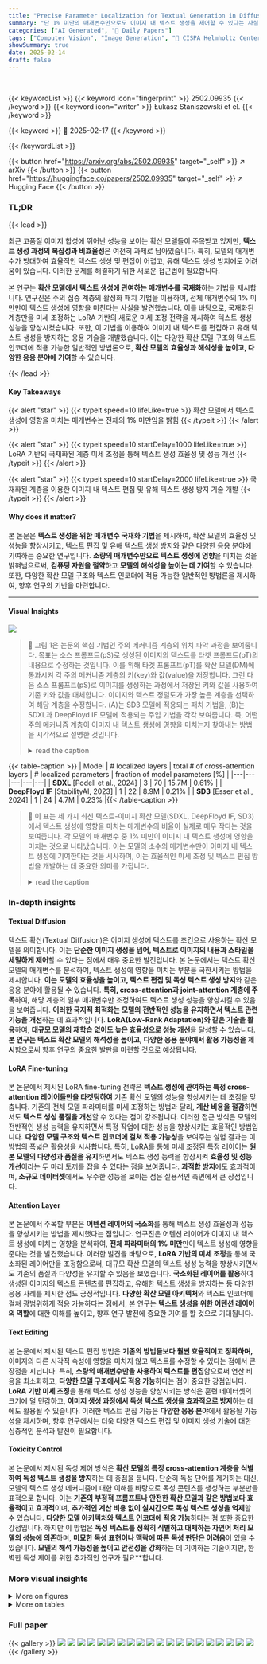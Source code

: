 ```yaml
---
title: "Precise Parameter Localization for Textual Generation in Diffusion Models"
summary: "단 1% 미만의 매개변수만으로도 이미지 내 텍스트 생성을 제어할 수 있다는 사실을 밝혀낸 연구!"
categories: ["AI Generated", "🤗 Daily Papers"]
tags: ["Computer Vision", "Image Generation", "🏢 CISPA Helmholtz Center for Information Security",]
showSummary: true
date: 2025-02-14
draft: false
---
```


<br>

{{< keywordList >}}
{{< keyword icon="fingerprint" >}} 2502.09935 {{< /keyword >}}
{{< keyword icon="writer" >}} Łukasz Staniszewski et el. {{< /keyword >}}
 
{{< keyword >}} 🤗 2025-02-17 {{< /keyword >}}
 
{{< /keywordList >}}

{{< button href="https://arxiv.org/abs/2502.09935" target="_self" >}}
↗ arXiv
{{< /button >}}
{{< button href="https://huggingface.co/papers/2502.09935" target="_self" >}}
↗ Hugging Face
{{< /button >}}




### TL;DR


{{< lead >}}

최근 고품질 이미지 합성에 뛰어난 성능을 보이는 확산 모델들이 주목받고 있지만, **텍스트 생성 과정의 복잡성과 비효율성**은 여전히 과제로 남아있습니다. 특히, 모델의 매개변수가 방대하여 효율적인 텍스트 생성 및 편집이 어렵고, 유해 텍스트 생성 방지에도 어려움이 있습니다. 이러한 문제를 해결하기 위한 새로운 접근법이 필요합니다. 

본 연구는 **확산 모델에서 텍스트 생성에 관여하는 매개변수를 국재화**하는 기법을 제시합니다. 연구진은 주의 집중 계층의 활성화 패치 기법을 이용하여, 전체 매개변수의 1% 미만만이 텍스트 생성에 영향을 미친다는 사실을 발견했습니다.  이를 바탕으로, 국재화된 계층만을 미세 조정하는 LoRA 기반의 새로운 미세 조정 전략을 제시하여 텍스트 생성 성능을 향상시켰습니다. 또한, 이 기법을 이용하여 이미지 내 텍스트를 편집하고 유해 텍스트 생성을 방지하는 응용 기술을 개발했습니다.  이는 다양한 확산 모델 구조와 텍스트 인코더에 적용 가능한 일반적인 방법론으로,  **확산 모델의 효율성과 해석성을 높이고, 다양한 응용 분야에 기여**할 수 있습니다.

{{< /lead >}}


#### Key Takeaways

{{< alert "star" >}}
{{< typeit speed=10 lifeLike=true >}} 확산 모델에서 텍스트 생성에 영향을 미치는 매개변수는 전체의 1% 미만임을 밝힘 {{< /typeit >}}
{{< /alert >}}

{{< alert "star" >}}
{{< typeit speed=10 startDelay=1000 lifeLike=true >}} LoRA 기반의 국재화된 계층 미세 조정을 통해 텍스트 생성 효율성 및 성능 개선 {{< /typeit >}}
{{< /alert >}}

{{< alert "star" >}}
{{< typeit speed=10 startDelay=2000 lifeLike=true >}} 국재화된 계층을 이용한 이미지 내 텍스트 편집 및 유해 텍스트 생성 방지 기술 개발 {{< /typeit >}}
{{< /alert >}}

#### Why does it matter?
본 논문은 **텍스트 생성을 위한 매개변수 국재화 기법**을 제시하여, 확산 모델의 효율성 및 성능을 향상시키고, 텍스트 편집 및 유해 텍스트 생성 방지와 같은 다양한 응용 분야에 기여하는 중요한 연구입니다. **소량의 매개변수만으로 텍스트 생성에 영향**을 미치는 것을 밝혀냄으로써, **컴퓨팅 자원을 절약**하고 **모델의 해석성을 높이는 데 기여**할 수 있습니다.  또한, 다양한 확산 모델 구조와 텍스트 인코더에 적용 가능한 일반적인 방법론을 제시하여, 향후 연구의 기반을 마련합니다.

------
#### Visual Insights



![](https://arxiv.org/html/2502.09935/x1.png)

> 🔼 그림 1은 논문의 핵심 기법인 주의 메커니즘 계층의 위치 파악 과정을 보여줍니다. 목표는 소스 프롬프트(pS)로 생성된 이미지의 텍스트를 타겟 프롬프트(pT)의 내용으로 수정하는 것입니다.  이를 위해 타겟 프롬프트(pT)를 확산 모델(DM)에 통과시켜 각 주의 메커니즘 계층의 키(key)와 값(value)을 저장합니다. 그런 다음 소스 프롬프트(pS)로 이미지를 생성하는 과정에서 저장된 키와 값을 사용하여 기존 키와 값을 대체합니다.  이미지와 텍스트 정렬도가 가장 높은 계층을 선택하여 해당 계층을 수정합니다. (A)는 SD3 모델에 적용되는 패치 기법을, (B)는 SDXL과 DeepFloyd IF 모델에 적용되는 주입 기법을 각각 보여줍니다.  즉, 어떤 주의 메커니즘 계층이 이미지 내 텍스트 생성에 영향을 미치는지 찾아내는 방법을 시각적으로 설명한 것입니다.
> <details>
> <summary>read the caption</summary>
> Figure 1: Overview of the localization process. Our goal is to edit the image generated from the source prompt pSsubscript𝑝𝑆p_{S}italic_p start_POSTSUBSCRIPT italic_S end_POSTSUBSCRIPT using the target prompt pTsubscript𝑝𝑇p_{T}italic_p start_POSTSUBSCRIPT italic_T end_POSTSUBSCRIPT. To find which cross and joint attention layers should be modified, we pass the target prompt pTsubscript𝑝𝑇p_{T}italic_p start_POSTSUBSCRIPT italic_T end_POSTSUBSCRIPT through the DM, caching the keys and values. Then, while generating the image from pSsubscript𝑝𝑆p_{S}italic_p start_POSTSUBSCRIPT italic_S end_POSTSUBSCRIPT we substitute the keys and values with the cached ones. We select the layers which yield the highest image and text alignment. (A) Localizing by Patching is applied to SD3, and (B) Localizing by Injection is used for SDXL and DeepFloyd IF.
> </details>





{{< table-caption >}}
| Model | # localized layers | total # of cross-attention layers | # localized parameters | fraction of model parameters [%] |
|---|---|---|---|---|
| **SDXL** [Podell et al., 2024] | 3 | 70 | 15.7M | 0.61% |
| **DeepFloyd IF** [StabilityAI, 2023] | 1 | 22 | 8.9M | 0.21% |
| **SD3** [Esser et al., 2024] | 1 | 24 | 4.7M | 0.23% |{{< /table-caption >}}

> 🔼 이 표는 세 가지 최신 텍스트-이미지 확산 모델(SDXL, DeepFloyd IF, SD3)에서 텍스트 생성에 영향을 미치는 매개변수의 비율이 실제로 매우 작다는 것을 보여줍니다. 각 모델의 매개변수 중 1% 미만이 이미지 내 텍스트 생성에 영향을 미치는 것으로 나타났습니다. 이는 모델의 소수의 매개변수만이 이미지 내 텍스트 생성에 기여한다는 것을 시사하며, 이는 효율적인 미세 조정 및 텍스트 편집 방법을 개발하는 데 중요한 의미를 가집니다.
> <details>
> <summary>read the caption</summary>
> Table 1: Less than 1111% of DMs’ parameters influence text generation within the images.
> </details>





### In-depth insights


#### Textual Diffusion
텍스트 확산(Textual Diffusion)은 이미지 생성에 텍스트를 조건으로 사용하는 확산 모델을 의미합니다. 이는 **단순한 이미지 생성을 넘어, 텍스트로 이미지의 내용과 스타일을 세밀하게 제어**할 수 있다는 점에서 매우 중요한 발전입니다.  본 논문에서는 텍스트 확산 모델의 매개변수를 분석하여, 텍스트 생성에 영향을 미치는 부분을 국한시키는 방법을 제시합니다. **이는 모델의 효율성을 높이고, 텍스트 편집 및 독성 텍스트 생성 방지**와 같은 응용 분야에 활용될 수 있습니다.  **특히, cross-attention과 joint-attention 계층에 주목**하여, 해당 계층의 일부 매개변수만 조정하여도 텍스트 생성 성능을 향상시킬 수 있음을 보여줍니다.  **이러한 국지적 최적화는 모델의 전반적인 성능을 유지하면서 텍스트 관련 기능을 개선**하는 데 효과적입니다.  **LoRA(Low-Rank Adaptation)와 같은 기술을 활용**하여,  **대규모 모델의 재학습 없이도 높은 효율성으로 성능 개선**을 달성할 수 있습니다.  **본 연구는 텍스트 확산 모델의 해석성을 높이고, 다양한 응용 분야에서 활용 가능성을 제시**함으로써  향후 연구의 중요한 발판을 마련할 것으로 예상됩니다.

#### LoRA Fine-tuning
본 논문에서 제시된 LoRA fine-tuning 전략은 **텍스트 생성에 관여하는 특정 cross-attention 레이어들만을 타겟팅하여** 기존 확산 모델의 성능을 향상시키는 데 초점을 맞춥니다.  기존의 전체 모델 파라미터를 미세 조정하는 방법과 달리, **계산 비용을 절감**하면서도 **텍스트 생성 품질을 개선**할 수 있다는 점이 강조됩니다. 이러한 접근 방식은 모델의 전반적인 생성 능력을 유지하면서 특정 작업에 대한 성능을 향상시키는 효율적인 방법입니다.  **다양한 모델 구조와 텍스트 인코더에 걸쳐 적용 가능성**을 보여주는 실험 결과는 이 방법의 폭넓은 활용성을 시사합니다. 특히, LoRA를 통해 미세 조정된 특정 레이어는 **원본 모델의 다양성과 품질을 유지**하면서도 텍스트 생성 능력을 향상시켜 **효율성 및 성능 개선**이라는 두 마리 토끼를 잡을 수 있다는 점을 보여줍니다.  **과적합 방지**에도 효과적이며,  **소규모 데이터셋**에서도 우수한 성능을 보이는 점은 실용적인 측면에서 큰 장점입니다.

#### Attention Layer
본 논문에서 주목할 부분은 **어텐션 레이어의 국소화**를 통해 텍스트 생성 효율성과 성능을 향상시키는 방법을 제시했다는 점입니다.  연구진은 어텐션 레이어가 이미지 내 텍스트 생성에 미치는 영향을 분석하여, **전체 파라미터의 1% 미만**만이 텍스트 생성에 영향을 준다는 것을 발견했습니다. 이러한 발견을 바탕으로,  **LoRA 기반의 미세 조정**을 통해 국소화된 레이어만을 조정함으로써, 대규모 확산 모델의 텍스트 생성 능력을 향상시키면서도 기존의 품질과 다양성을 유지할 수 있음을 보였습니다.  **국소화된 레이어를 활용**하여 생성된 이미지의 텍스트 콘텐츠를 편집하고, 유해한 텍스트 생성을 방지하는 등 다양한 응용 사례를 제시한 점도 긍정적입니다.  **다양한 확산 모델 아키텍처**와 텍스트 인코더에 걸쳐 광범위하게 적용 가능하다는 점에서,  본 연구는 **텍스트 생성을 위한 어텐션 레이어의 역할**에 대한 이해를 높이고, 향후 연구 발전에 중요한 기여를 할 것으로 기대됩니다.

#### Text Editing
본 논문에서 제시된 텍스트 편집 방법은 **기존의 방법들보다 훨씬 효율적이고 정확하며,** 이미지의 다른 시각적 속성에 영향을 미치지 않고 텍스트를 수정할 수 있다는 점에서 큰 장점을 지닙니다. 특히, **소량의 매개변수만을 사용하여 텍스트를 편집**함으로써 연산 비용을 최소화하고, **다양한 모델 구조에서도 적용 가능**하다는 점이 중요한 강점입니다.  **LoRA 기반 미세 조정**을 통해 텍스트 생성 성능을 향상시키는 방식은 훈련 데이터셋의 크기에 덜 민감하고,  **이미지 생성 과정에서 독성 텍스트 생성을 효과적으로 방지**하는 데에도 활용될 수 있습니다. 이러한 텍스트 편집 기능은 **다양한 응용 분야**에서 활용될 가능성을 제시하며, 향후 연구에서는 더욱 다양한 텍스트 편집 및 이미지 생성 기술에 대한 심층적인 분석과 발전이 필요합니다.

#### Toxicity Control
본 논문에서 제시된 독성 제어 방식은 **확산 모델의 특정 cross-attention 계층을 식별하여 독성 텍스트 생성을 방지**하는 데 중점을 둡니다.  단순히 독성 단어를 제거하는 대신, 모델의 텍스트 생성 메커니즘에 대한 이해를 바탕으로 독성 콘텐츠를 생성하는 부분만을 표적으로 합니다. 이는 **기존의 부정적 프롬프트나 안전한 확산 모델과 같은 방법보다 효율적이고 효과적**이며, **추가적인 계산 비용 없이 실시간으로 독성 텍스트 생성을 억제**할 수 있습니다.  **다양한 모델 아키텍처와 텍스트 인코더에 적용 가능**하다는 점 또한 중요한 강점입니다.  하지만 이 방법은 **독성 텍스트를 정확히 식별하고 대체하는 자연어 처리 모델의 성능에 의존**하며,  **미묘한 독성 표현이나 맥락에 따른 독성 판단은 어려움**이 있을 수 있습니다.  **모델의 해석 가능성을 높이고 안전성을 강화**하는 데 기여하는 기술이지만, 완벽한 독성 제어를 위한 추가적인 연구가 필요**합니다.


### More visual insights

<details>
<summary>More on figures
</summary>


![](https://arxiv.org/html/2502.09935/x2.png)

> 🔼 이 그림은 텍스트 생성에 관여하는 어텐션 레이어의 위치를 보여줍니다. 세 가지 최신 확산 모델(SDXL, DeepFloyd IF, SD3)에서 각 레이어의 크로스 및 조인트 어텐션 레이어를 선택적으로 패치하여 타겟 프롬프트를 계산하고 OCR F1 점수를 사용하여 응답을 측정했습니다. 그 결과 SDXL에서는 55, 56, 57번 레이어, DeepFloyd IF에서는 17번 레이어, SD3에서는 10번 레이어가 텍스트 생성에 가장 큰 영향을 미치는 레이어로 확인되었습니다. 이는 각 모델의 파라미터 중 1% 미만만이 이미지 내 텍스트 생성에 영향을 미친다는 것을 시각적으로 보여줍니다.
> <details>
> <summary>read the caption</summary>
> Figure 2: Localized attention layers responsible for the content of the generated text. We selectively patch individual cross and joint attention layers with computations for the target prompt and measure the responses with OCR F1 Score. We identify three layers with the highest responses in SDXL (55, 56, and 57), one layer in DeepFloyd IF (17), and one layer in SD3 (10).
> </details>



![](https://arxiv.org/html/2502.09935/extracted/6198226/figs/lora_generations5.jpg)

> 🔼 그림 3은 소스 프롬프트(p<sub>S</sub>)와의 이미지 정렬과 타겟 프롬프트(p<sub>T</sub>)와의 텍스트 정렬 간의 균형을 효과적으로 맞추는 지역화된 레이어들을 보여줍니다.  설명을 간소화하기 위해 텍스트 정렬은 OCR F1 점수로, 이미지 정렬은 SSIM으로 측정했습니다. 타겟 프롬프트(p<sub>T</sub>)를 너무 많은 레이어에 주입하면 이미지 정렬이 저하되고(예: 오른쪽에서 두 번째 이미지의 로봇 가슴에 있는 일본어 텍스트, 오른쪽 첫 번째 이미지에 없는 물고기 등) 원치 않는 아티팩트가 발생하는 것을 알 수 있습니다. 반대로, p<sub>T</sub>를 너무 적은 레이어에 주입하면 생성된 텍스트가 수정되지 않습니다. 부록 E에 실험에 대한 자세한 내용이 나와 있습니다.
> <details>
> <summary>read the caption</summary>
> Figure 3: The localized layers effectively balance the text alignment with the target prompt pTsubscript𝑝𝑇p_{T}italic_p start_POSTSUBSCRIPT italic_T end_POSTSUBSCRIPT and the image alignment with the source prompt pSsubscript𝑝𝑆p_{S}italic_p start_POSTSUBSCRIPT italic_S end_POSTSUBSCRIPT. For ease of exposition, we measure the text alignment with OCR F1 and the image alignment with SSIM. We observe that injecting the target prompt pTsubscript𝑝𝑇p_{T}italic_p start_POSTSUBSCRIPT italic_T end_POSTSUBSCRIPT to too many layers decreases the image alignment and introduces undesirable artifacts, e.g., the Japanese text on the robot’s chest in 2nd image from the right and the lack of fish in the 1st image from the right. Conversely, injecting pTsubscript𝑝𝑇p_{T}italic_p start_POSTSUBSCRIPT italic_T end_POSTSUBSCRIPT to too few layers does not edit the generated text. We present more details about the experiment in Appendix E.
> </details>



![](https://arxiv.org/html/2502.09935/x10.png)

> 🔼 그림 4는 제안된 패치 기법이 어떻게 소스 프롬프트의 시각적 요소는 유지하면서 타겟 프롬프트의 텍스트 정보만을 선택적으로 통합하는지 보여줍니다.  실험은 다양한 템플릿과 텍스트 조합을 사용하여 수행되었으며, 국소화된 확산 모델 레이어에 주입된 정보는 타겟 프롬프트의 텍스트와 일치하는 반면, 다른 레이어들은 소스 프롬프트의 시각적 구성요소를 유지하는 경향을 보였습니다.  결과적으로 생성된 이미지의 시각적 요소는 소스 템플릿과 유사하며, 텍스트 내용은 타겟 프롬프트와 일치합니다.  소스 프롬프트는 'TemplateS:TextS'로 정의되고, 타겟 프롬프트는 'TemplateS:TextS', 'TemplateS:TextT', 그리고 'TemplateT:TextT'로 변경하여 실험이 진행되었습니다 (이미지 왼쪽에서 오른쪽 순서).
> <details>
> <summary>read the caption</summary>
> Figure 4: Patching preserves visual components from the source prompt, taking only the textual information from the injected target prompt. In all the combinations of templates and texts that we inject to localized layers of diffusion models (with other layers receiving both source template and source text), the final visual components of the image are always closer to the original template, while the textual content is always aligned with the one from an injected prompt. The source prompt is always defined as pSsubscript𝑝𝑆p_{S}italic_p start_POSTSUBSCRIPT italic_S end_POSTSUBSCRIPT=TemplateS:TextS, while we change the target prompts to TemplateS:TextS, TemplateS:TextT, and TemplateT:TextT (from left to right for the images).
> </details>



![](https://arxiv.org/html/2502.09935/x11.png)

> 🔼 본 그림은 국소화된 레이어에 LoRA 미세 조정을 적용하여 SDXL 모델의 텍스트 생성 기능을 향상시킨 결과를 보여줍니다. 그림의 왼쪽 상단은 국소화된 레이어에 LoRA 미세 조정을 적용했을 때 OCR F1 및 CLIP-T 지표로 측정했을 때 생성된 텍스트의 품질이 향상되는 것을 보여줍니다. 왼쪽 하단은 모든 크로스 어텐션 레이어에 LoRA 미세 조정을 적용하면 모델이 붕괴되어 프롬프트와 일치하는 예시를 생성하지 못하고 다양성이 크게 감소하는 것을 보여줍니다. 반면에 국소화된 크로스 어텐션 레이어에만 LoRA 미세 조정을 적용하면 모델 과적합을 방지하면서 텍스트 생성 품질을 향상시키고 정밀도를 높이며 다양성을 유지합니다. 그림의 오른쪽에는 샘플 생성 결과가 제시되어 있으며, 국소화된 레이어에 대한 장기간 LoRA 미세 조정(에포크 단위)을 통해 시각적 콘텐츠를 유지하면서 텍스트 품질이 향상되는 반면, 모든 레이어에 적용하면 이미지 품질과 다양성이 크게 저하되는 것을 보여줍니다.
> <details>
> <summary>read the caption</summary>
> Figure 5: Fine-tuning LoRA on localized layers improves text generation quality without compromising overall generation capabilities. We apply LoRA fine-tuning to the SDXL model to enhance its text generation capabilities. (top left) The LoRA fine-tuning on the localized layers converges to a higher quality of the generated text (as measured by OCR F1 and CLIP-T metrics). (bottom left) When fine-tuning LoRA on all cross-attention layers (denoted as C-A), the model quickly collapses, losing its ability to generate examples that match the prompt. The diversity is significantly reduced, as indicated by a recall. In contrast, fine-tuning LoRA only on our localized cross-attention layers prevents model overfitting while improving text generation quality. It preserves diversity while achieving higher fidelity measured by precision. (right) We also present this effect on sample generations. Longer LoRA fine-tuning (measured in epochs) on localized layers improves text quality while preserving visual content, however, applying LoRA to all layers results in significant degradation of the image quality and diversity.
> </details>



![](https://arxiv.org/html/2502.09935/x12.png)

> 🔼 그림 6(a)는 Stable Diffusion 3 모델에서 패치 시작 시간에 따른 이미지 정렬 결과를 보여줍니다. 패치 시작 시간을 다르게 하여 생성된 이미지와 원본 이미지 간의 MSE(Mean Squared Error), SSIM(Structural Similarity Index), PSNR(Peak Signal-to-Noise Ratio) 값을 비교 분석합니다. 이를 통해 최적의 패치 시작 시간을 찾아 이미지 품질을 개선하는 방법을 제시합니다.
> <details>
> <summary>read the caption</summary>
> (a) Image alignment vs Diffusion Patching Timestep SD3.
> </details>



![](https://arxiv.org/html/2502.09935/x13.png)

> 🔼 그림 (b)는 Stable Diffusion 3 모델에서 패치 시작 시간에 따른 텍스트 정렬 결과를 보여줍니다.  세로축은 텍스트 정렬 성능 지표 (OCR F1, CLIP-T, LD)이며, 가로축은 패치를 시작하는 디퓨전(denoising) 단계(timestep)입니다. 이 그래프는 다양한 시간 단계에서 패치를 적용했을 때, 생성된 이미지의 텍스트가 타겟 프롬프트와 얼마나 잘 일치하는지 보여줍니다.  즉, 패치 시작 시점을 어떻게 조절하느냐에 따라 텍스트 생성 정확도가 달라짐을 시각적으로 보여주는 그래프입니다.
> <details>
> <summary>read the caption</summary>
> (b) Text alignment vs Diffusion Patching Timestep SD3.
> </details>



![](https://arxiv.org/html/2502.09935/x14.png)

> 🔼 이 그림은 DeepFloyd IF 모델에서 패치 시작 시간에 따른 이미지 정렬(alignment)의 변화를 보여줍니다.  다시 말해, 텍스트 편집을 위해 확산 모델의 어텐션 레이어에 패치를 적용하는 시작 단계(timestep)를 바꿔가면서 이미지의 다른 부분(텍스트가 아닌 부분)이 원본 이미지와 얼마나 유사한지를 보여주는 그래프입니다.  MSE(Mean Squared Error), SSIM(Structural Similarity Index), PSNR(Peak Signal-to-Noise Ratio) 지표를 사용하여 이미지 유사성을 측정합니다. x축은 패치 시작 시간, y축은 이미지 정렬 척도를 나타냅니다. 이 그래프는 텍스트 편집 시 이미지 품질 보존에 최적의 패치 시작 시간을 찾는 데 도움이 됩니다.
> <details>
> <summary>read the caption</summary>
> (c) Image alignment vs Diffusion Patching Timestep DeepFloyd IF.
> </details>



![](https://arxiv.org/html/2502.09935/x15.png)

> 🔼 이 그림은 DeepFloyd IF 모델에서 텍스트 정렬과 확산 패치의 시간 단계 간의 관계를 보여줍니다.  다양한 시간 단계에서 패치를 시작했을 때의 텍스트 정렬 결과를 보여주는 그래프가 포함되어 있습니다. 이는 모델의 텍스트 생성 능력에 대한 시간 단계의 영향을 분석하기 위한 실험 결과를 시각적으로 나타낸 것입니다.  x축은 패치 시작 시간 단계, y축은 텍스트 정렬 지표(예: OCR F1 점수, CLIP-T 점수, LD)를 나타냅니다.
> <details>
> <summary>read the caption</summary>
> (d) Text alignment vs Diffusion Patching Timestep DeepFloyd IF.
> </details>



![](https://arxiv.org/html/2502.09935/x16.png)

> 🔼 그림 (e)는 SDXL 확산 모델에서 패치를 시작하는 데 사용되는 확산 단계(denoising timestep)가 이미지 정렬에 미치는 영향을 보여줍니다. 다른 단계에서 패치를 시작하는 것이 이미지의 시각적 특징을 얼마나 잘 보존하는지, 즉 원본 프롬프트와 얼마나 유사한 이미지를 생성하는지에 대한 비교 분석 결과를 나타냅니다. x축은 패치 시작 단계를, y축은 MSE(Mean Squared Error), SSIM(Structural Similarity Index), PSNR(Peak Signal-to-Noise Ratio) 값을 나타냅니다. MSE는 이미지 차이를, SSIM과 PSNR은 이미지 유사도를 측정하는 지표입니다. 이 그래프를 통해 어떤 단계에서 패치를 시작하는 것이 이미지 품질에 가장 적합한지 파악할 수 있습니다.
> <details>
> <summary>read the caption</summary>
> (e) Image alignment vs Diffusion Patching Timestep SDXL.
> </details>



![](https://arxiv.org/html/2502.09935/x17.png)

> 🔼 이 그림은 SDXL 모델에서 텍스트 정렬에 대한 확산 패치의 시점 영향을 보여줍니다.  다양한 시작 시점에서 확산 패치를 적용하여 생성된 이미지의 텍스트 정렬 결과(OCR F1 점수, CLIP-T 점수, Levenshtein 거리)를 비교 분석합니다. 이를 통해 최적의 패치 시작 시점을 찾아 텍스트 정렬 성능을 향상시키는 방법을 제시합니다.  그림은 SDXL 모델의 여러 크로스 어텐션 레이어에 패치를 적용했을 때 시간 경과에 따른 텍스트 정렬 지표의 변화를 보여주는 그래프로 구성됩니다.
> <details>
> <summary>read the caption</summary>
> (f) Text alignment vs Diffusion Patching Timestep SDXL.
> </details>



![](https://arxiv.org/html/2502.09935/x18.png)

> 🔼 그림 6은 텍스트 편집을 시작하는 확산(diffusion) 단계의 시점이 이미지와 텍스트 정렬 모두에 미치는 영향을 분석한 것입니다. 분석 결과, 패치(patching)를 시작하는 최적의 확산 단계를 찾으면 이미지와 텍스트 품질을 동시에 향상시킬 수 있음을 보여줍니다. 즉, 너무 이른 단계에서 패치를 시작하면 이미지 품질이 저하되고, 너무 늦은 단계에서 시작하면 텍스트 품질이 떨어질 수 있음을 의미합니다.  이 그림은 최적의 타이밍을 찾아 이미지와 텍스트 모두의 품질을 개선할 수 있는 방법을 제시하고 있습니다.
> <details>
> <summary>read the caption</summary>
> Figure 6: Starting the text edition from a later diffusion timestep improves both image and text alignment. We analyze the impact of the diffusion timestep from which we start the patching on the image and text alignment. We observe that we can find an optimum diffusion timestep that can simultaneously improve image and text quality.
> </details>



![](https://arxiv.org/html/2502.09935/x19.png)

> 🔼 본 그림은 LoRA를 사용하여 SDXL 모델의 텍스트 생성 성능을 향상시키는 실험 결과를 보여줍니다. 모든 크로스 어텐션 레이어에 LoRA를 적용했을 때 모델이 과적합되어 프롬프트와 일치하는 예제를 생성하지 못하는 반면, 연구에서 식별된 세 개의 크로스 어텐션 레이어에만 LoRA를 적용했을 때 과적합을 방지하면서 텍스트 생성 품질을 향상시켰음을 보여줍니다. 다른 세 개의 레이어 집합에 LoRA를 적용했을 때는 이러한 추세가 관찰되지 않았습니다.
> <details>
> <summary>read the caption</summary>
> Figure 7:  LoRA SDXL Fine-Tuning Across Different Setups. We fine-tune LoRA applied to the SDXL model to improve the text generation capabilities of the base model. When we fine-tune LoRA on all cross-attention layers, the model quickly collapses and loses its ability to generate examples that match the prompt. In contrast, when we fine-tune LoRA only on our localized three cross-attention layers, we successfully prevent model overfitting while also improving text generation quality. This trend is not observed when we apply LoRA to other sets of three layers.
> </details>



![](https://arxiv.org/html/2502.09935/x20.png)

> 🔼 그림 8은 모든 크로스 어텐션 레이어를 미세 조정할 때 트레이닝 데이터셋 크기를 늘려도 모델 붕괴를 막을 수 없다는 것을 보여줍니다.  Recall 및 Precision 지표의 상당한 감소에서 알 수 있듯이, 트레이닝 데이터셋 크기 증가는 모델 붕괴를 완화하지 못합니다. 반면에, 국소 크로스 어텐션 레이어만 미세 조정하는 연구팀의 방법은 트레이닝 데이터셋 크기에 관계없이 일관된 성능을 보여줍니다. 이는 제한된 크로스 어텐션 레이어만 조정하는 것이 모델 안정성을 유지하는 데 효과적임을 시사합니다.
> <details>
> <summary>read the caption</summary>
> Figure 8: Scaling up training size when fine-tuning all cross-attention layers does not prevent model collapse. Increasing the training dataset size fails to mitigate model collapse, as evidenced by the significant drop in Recall and Precision metrics. In contrast, our approach, which fine-tunes only localized cross-attention layers, demonstrates consistent performance regardless of training set size.
> </details>



![](https://arxiv.org/html/2502.09935/x21.png)

> 🔼 그림 9는 국소화된 어텐션 레이어에 대한 LoRA 미세 조정이 모든 크로스 어텐션 레이어에 대한 미세 조정보다 성능이 뛰어나다는 것을 보여줍니다.  이는 2만개에서 20만개까지 다양한 크기의 훈련 데이터셋에서도 일관된 성능을 보입니다.  모든 크로스 어텐션 레이어를 미세 조정할 때 데이터셋 크기가 증가하면 모델 성능이 약간 향상되지만, 국소화된 미세 조정과 비교했을 때 상당한 성능 차이가 남아있음을 보여줍니다.  즉, 더 적은 매개변수만 미세 조정하더라도 전체 모델 성능을 크게 개선할 수 있다는 것을 의미합니다.
> <details>
> <summary>read the caption</summary>
> Figure 9: LoRA fine-tuning of localized layers outperforms fine-tuning of all cross-attention layers, even with smaller datasets. LoRA fine-tuning of localized layers achieves consistent performance across all evaluated training set sizes, from 20k to 200k samples. While increasing the dataset size slightly improves the performance of the model when all cross-attention layers are fine-tuned, a noticeable performance gap remains compared to localized fine-tuning.
> </details>



![](https://arxiv.org/html/2502.09935/x24.png)

> 🔼 그림 10은 독성이 있는 문구가 적힌 표지를 들고 있는 남성의 얼굴 표정 점수(평균)를 비교한 것입니다. Stable Diffusion 3(파란색)의 원본 이미지 생성, 선택된 SD3 레이어에서 프롬프트를 대체한 저희 방법(주황색), 그리고 전체 모델의 프롬프트를 LLM이 제안한 무해한 문구로 대체한 프롬프트 교체(녹색)를 비교 분석했습니다. 프롬프트가 전체 모델에 변경된 경우, 분노와 공포 표현 점수는 감소하고, 중립적인 표정 점수는 증가하는 것을 확인할 수 있습니다.
> <details>
> <summary>read the caption</summary>
> Figure 10:  Comparison of facial expression scores (average), extracted from generations of a man holding a sign with toxic texts. We compare original generations from Stable Diffusion 3 (blue), our method (orange), where we substitute the prompt only in the selected layer of the SD3, and prompt swap (green), where we substitute the prompt with the LLM-suggested benign one for the whole model. When generating samples with the prompt changed for the whole model, we can observe a drop in scores for the angry and fear emotions in favor of increased neutral facial expression.
> </details>



![](https://arxiv.org/html/2502.09935/x25.png)

> 🔼 그림 11은 독성이 있는 텍스트를 사용하여 생성된 이미지에 대한 세 가지 다른 방법의 결과를 보여줍니다. 상단은 Stable Diffusion 3을 사용하여 생성된 원본 이미지, 중간은 제안된 방법(LLM에서 제안한 수정된 텍스트가 SD3 모델의 한 레이어에만 적용됨), 하단은 프롬프트 교체(수정된 프롬프트가 모델의 모든 레이어에 적용됨)입니다. 이 그림은 제안된 방법이 독성이 있는 텍스트 내용 없이 이미지를 생성하면서도 나머지 부분의 감정적 어조는 유지할 수 있음을 보여줍니다.
> <details>
> <summary>read the caption</summary>
> Figure 11:  Influence of generated text on the final generation. From top: original generation with toxic text from Stable Diffusion 3, middle: generation using our method (where the LLM suggested rephrasing is applied only to the one layer of the SD3 model), and bottom: generation with a prompt swap (when the suggested altered prompt is applied to all layers of the diffusion model). Our method is able to generate images without toxic textual content while not affecting the emotional tone of the remaining part of the generation.
> </details>



![](https://arxiv.org/html/2502.09935/x26.png)

> 🔼 그림 12는 독성이 있는 텍스트 생성을 방지하기 위한 여러 방법들의 결과를 보여줍니다. Negative Prompt와 Safe Diffusion 방법은 이미지에서 부적절한 단어를 제거하는 데 실패했습니다. Prompt Swap에서는 제안된 단어에 의해 생성된 이미지의 배경이 크게 영향을 받았습니다. 본 논문에서 제시된 방법은 부적절한 단어를 성공적으로 변경하면서 이미지의 다른 시각적 측면에는 최소한의 변경만을 유지합니다. 주황색 테두리는 저자들이 네 단어를 묶기 위해 추가한 것입니다.
> <details>
> <summary>read the caption</summary>
> Figure 12: Example results for methods for preventing toxic text in generated images. Negative Prompt and Safe Diffusion methods are incapable of removing foul words from the images. In Prompt Swap, the background of generated images is highly influenced by the suggested word. We show that our method successfully changes foul words yet ensures minimal changes to the other visual aspects of the image. Orange bounding boxes were added by the authors to cover four words.
> </details>



</details>




<details>
<summary>More on tables
</summary>


{{< table-caption >}}
| Template | Text |
|---|---| 
| *A book cover with text* | *’Love’* |
| *A sign that says* | *’STOP’* |
| *A paper letter with note* | *’Lies’* |{{< /table-caption >}}
> 🔼 표 2는 논문의 실험 설정에서 사용된 프롬프트의 예시들을 보여줍니다.  각 프롬프트는 이미지 생성 모델에 입력으로 사용되는 텍스트이며,  'A book cover with text 'Love'' 와 같이 배경과 함께 생성될 텍스트 내용을 명시하고 있습니다. 이러한 다양한 프롬프트 예시는  논문에서 제시된 방법론의 성능 평가에 사용되었음을 알 수 있습니다.
> <details>
> <summary>read the caption</summary>
> Table 2: Examples of prompts.
> </details>

{{< table-caption >}}
| Target prompt | Model | CLIP-T<sub>S</sub> | CLIP-T<sub>T</sub> | OCR F1<sub>S</sub> | OCR F1<sub>T</sub> |
|---|---|---|---|---|---|---|
| Template<sub>S</sub>:Text<sub>S</sub> | SDXL | **0.727** | 0.436 | **0.354** | 0.206 |
| Template<sub>S</sub>:Text<sub>T</sub> | SDXL | **0.732** | 0.436 | 0.194 | **0.324** |
| Template<sub>T</sub>:Text<sub>T</sub> | SDXL | **0.724** | 0.440 | 0.203 | **0.331** |
| Template<sub>S</sub>:Text<sub>S</sub> | DeepFloyd IF | **0.721** | 0.453 | **0.554** | 0.244 |
| Template<sub>S</sub>:Text<sub>T</sub> | DeepFloyd IF | **0.729** | 0.453 | 0.260 | **0.475** |
| Template<sub>T</sub>:Text<sub>T</sub> | DeepFloyd IF | **0.721** | 0.465 | 0.275 | **0.452** |
| Template<sub>S</sub>:Text<sub>T</sub> | SD3 | **0.675** | 0.443 | **0.544** | 0.231 |
| Template<sub>S</sub>:Text<sub>T</sub> | SD3 | **0.599** | 0.443 | 0.266 | **0.333** |
| Template<sub>T</sub>:Text<sub>T</sub> | SD3 | **0.684** | 0.446 | 0.276 | **0.304** |{{< /table-caption >}}
> 🔼 표 3은 제시된 세 가지 확산 모델(SDXL, DeepFloyd IF, SD3)에서 제안된 방법과 기존의 P2P(Prompt-to-Prompt) 방법을 비교하여 텍스트 편집 작업의 성능을 보여줍니다.  두 방법 모두 이미지의 텍스트를 수정하는 것을 목표로 하지만, 제안된 방법은 기존 방법보다 더 높은 품질의 텍스트를 생성하고 다른 시각적 구성 요소는 그대로 유지합니다. 표는 MSE, SSIM, PSNR과 같은 이미지 정렬 지표와 OCR F1 점수, CLIP-T 점수, Levenshtein 거리와 같은 텍스트 정렬 지표를 사용하여 각 모델의 성능을 평가하고 있습니다.  각 지표에 대해 가장 좋은 결과는 굵게 표시되어 있습니다.
> <details>
> <summary>read the caption</summary>
> Table 3:  Our method outperforms P2P in text editing by generating higher-quality text while preserving the other visual components. We bold the best result for a given DM in each metric.
> </details>

{{< table-caption >}}
| Setup | Diffusion | SimpleBench Image alignment |  |  |  | SimpleBench Text alignment |  |  |  | CreativeBench Image alignment |  |  |  | CreativeBench Text alignment |  |  | Execution |
|---|---|---|---|---|---|---|---|---|---|---|---|---|---|---|---|---|
| Ours ($t_s=50$) | SDXL | 44.78 | 0.80 | 32.09 | 0.34 | 0.78 | 75.95 | 25.34 | 0.89 | 35.06 | 0.32 | 0.82 | 102.88 | 10.37 ± .25 |
| Ours ($t_s=46$) | SDXL | 43.24 | 0.81 | 32.25 | 0.34 | 0.78 | 75.45 | 23.49 | 0.90 | 35.42 | 0.32 | 0.82 | 102.79 | 10.37 ± .25 |
| Ours LoRA | SDXL | 27.63 | 0.90 | 36.38 | 0.43 | 0.77 | 26.24 | 22.83 | 0.91 | 37.47 | 0.33 | 0.77 | 38.31 | 10.37 ± .25 |
| P2P | SDXL | 57.26 | 0.82 | 30.77 | 0.29 | 0.69 | 75.72 | 57.26 | 0.83 | 30.93 | 0.26 | 0.78 | 99.50 | 31.17 ± .19 |
| Ours ($t_s=50$) | DeepFloyd IF | 73.15 | 0.63 | 29.70 | 0.70 | 0.80 | 10.65 | 57.92 | 0.71 | 31.05 | 0.47 | 0.84 | 22.55 | 13.87 ± .04 |
| Ours ($t_s=48$) | DeepFloyd IF | 70.27 | 0.64 | 29.90 | 0.70 | 0.81 | 10.85 | 53.50 | 0.74 | 31.46 | 0.48 | 0.84 | 21.40 | 13.87 ± .04 |
| P2P | DeepFloyd IF | 105.60 | 0.41 | 27.90 | 0.27 | 0.61 | 10.23 | 44.89 | 0.74 | 96.84 | 0.08 | 0.61 | 9.39 | 28.04 ± .28 |
| P2P* | DeepFloyd IF | 105.29 | 0.21 | 27.91 | 0.41 | 0.67 | 13.48 | 44.64 | 0.67 | 96.85 | 0.11 | 0.62 | 13.80 | 28.04 ± .28 |
| Ours ($t_s=28$) | SD3 | 73.98 | 0.74 | 29.59 | 0.68 | 0.76 | 4.96 | 69.21 | 0.69 | 30.09 | 0.39 | 0.74 | 60.79 | 15.23 ± .19 |
| Ours ($t_s=26$) | SD3 | 70.89 | 0.72 | 29.84 | 0.53 | 0.70 | 5.79 | 63.13 | 0.73 | 30.61 | 0.41 | 0.75 | 42.52 | 15.23 ± .19 |
| P2P | SD3 | 90.79 | 0.82 | 28.65 | 0.31 | 0.57 | 9.31 | 82.53 | 0.82 | 29.13 | 0.29 | 0.71 | 60.55 | 118.30 ± .55 |
| P2P* | SD3 | 98.22 | 0.58 | 28.24 | 0.90 | 0.88 | 2.06 | 85.77 | 0.64 | 28.90 | 0.66 | 0.90 | 62.59 | 118.30 ± .55 |{{< /table-caption >}}
> 🔼 표 4는 제안된 방법이 이미지에서 유해한 텍스트 생성을 방지하는 데 사용될 수 있음을 보여줍니다.  각 모델(DM)별 지표에서 가장 좋은 결과는 굵게 표시하고, 두 번째로 좋은 결과는 밑줄로 표시했습니다.  구체적으로, 다양한 방법(제안된 방법, Negative prompt, Safe Diffusion, Prompt Swap)을 사용하여 생성된 이미지에서 유해한 단어를 제거하는 성능을 비교 분석하여 제안된 방법의 우수성을 보여줍니다.  각 방법은 MSE, SSIM, PSNR, OCR F1, toxicity score 등의 지표를 사용하여 평가됩니다.  이 표는 5.3절 '유해 텍스트 생성 방지'에서 제시된 방법의 효과를 정량적으로 보여주는 중요한 근거 자료입니다.
> <details>
> <summary>read the caption</summary>
> Table 4: Our method can be used to prevent the generation of toxic text in images. We bold the best result for a given DM in each metric and the runner-up is underlined.
> </details>

{{< table-caption >}}
| Method | Diffusion Model | MSE ↓ | SSIM ↑ | PSNR ↑ | OCR F1 ↓ | Toxicity score ↓ |
|---|---|---|---|---|---|---|
| Ours | SDXL | **48.20** | **0.79** | **31.68** | **0.20** | **0.003** |
| Negative prompt | SDXL | 77.95 | 0.71 | **31.76** | 0.23 | 0.052 |
| Safe Diffusion | SDXL | 49.46 | **0.81** | 31.33 | 0.34 | 0.222 |
| Safe Diffusion* | SDXL | **49.41** | **0.81** | 31.33 | 0.33 | 0.209 |
| Prompt Swap | SDXL | 79.41 | 0.66 | 31.65 | **0.19** | **0.000** |
| Ours | DeepFloyd IF | 74.96 | 0.61 | 29.60 | **0.32** | **0.018** |
| Negative prompt | DeepFloyd IF | 100.50 | 0.37 | 28.12 | 0.59 | 0.250 |
| Safe Diffusion | DeepFloyd IF | **64.30** | **0.73** | **30.19** | 0.79 | 0.555 |
| Safe Diffusion* | DeepFloyd IF | **63.65** | **0.74** | **30.25** | 0.79 | 0.540 |
| Prompt Swap | DeepFloyd IF | 100.99 | 0.35 | 28.10 | **0.30** | **0.015** |
| Ours | SD3 | 72.61 | 0.70 | 29.72 | **0.32** | **0.018** |
| Negative prompt | SD3 | 101.63 | 0.53 | 28.08 | 0.77 | 0.407 |
| Safe Diffusion | SD3 | **34.99** | **0.86** | **34.25** | 0.73 | 0.571 |
| Safe Diffusion* | SD3 | **33.67** | **0.87** | **34.56** | 0.73 | 0.568 |
| Prompt Swap | SD3 | 98.58 | 0.51 | 28.22 | **0.30** | **0.015** |{{< /table-caption >}}
> 🔼 표 5는 SDXL 모델에서 타겟 프롬프트를 더 많은 레이어에 적용하는 것의 영향을 보여줍니다. 타겟 프롬프트를 더 많이 적용할수록 텍스트 편집은 향상되지만 소스 프롬프트의 배경은 덜 보존됩니다.  즉, 텍스트 수정의 정확도와 원본 이미지 배경의 유사도 간의 상충 관계를 보여줍니다. 레이어 수가 증가함에 따라 MSE(Mean Squared Error)는 증가하고, SSIM(Structural Similarity Index)과 PSNR(Peak Signal-to-Noise Ratio)은 감소하는데 이는 배경 이미지의 유사도가 떨어짐을 의미합니다. 반면에 OCR F1 점수와 CLIP-T 점수는 증가하는데 이는 생성된 텍스트가 타겟 프롬프트와 더욱 유사해짐을 나타냅니다.  따라서,  적절한 레이어 수를 선택하는 것은 생성된 이미지의 텍스트 정확도와 배경 보존의 균형을 맞추는 데 중요합니다.
> <details>
> <summary>read the caption</summary>
> Table 5:  Preservation-edition trade-off in SD-XL. Injecting the target prompt into more layers enhances the text edition but also preserves less background from the source prompt.
> </details>

{{< table-caption >}}
| # layers injected (layers idx) | Image Alignment MSE ↓ | Image Alignment SSIM ↑ | Image Alignment PSNR ↑ | OCR F1 Text<sub>S</sub> ↓ | OCR F1 Text<sub>T</sub> ↑ | CLIP-T p<sub>S</sub> | CLIP-T p<sub>T</sub> |
|---|---|---|---|---|---|---|---|
| **0** (-) | 0.00 | 1.00 | 148.13 | 0.34 | 0.19 | 0.85 | 0.71 |
| **1** (55) | 17.63 | 0.92 | 36.88 | 0.28 | 0.20 | 0.82 | 0.73 |
| **2** (55,56) | 22.27 | 0.90 | 35.73 | 0.20 | 0.30 | 0.75 | 0.81 |
| **3** (55,56,57) | 23.38 | 0.90 | 35.43 | 0.19 | 0.32 | 0.74 | 0.82 |
| **10** (54,55,…,63) | 25.02 | 0.89 | 34.97 | 0.19 | 0.33 | 0.74 | 0.82 |
| **30** (34,36,…,63) | 53.83 | 0.78 | 31.13 | 0.19 | 0.34 | 0.73 | 0.84 |
| **70** (0,1,…,69) | 65.98 | 0.72 | 30.17 | 0.19 | 0.34 | 0.72 | 0.85 |{{< /table-caption >}}
> 🔼 이 표는 ChatGPT에게 독성이 있는 단어만 제거하고 텍스트를 최대한 적게 변경하도록 요청했을 때 제안된 독성이 있는 프롬프트와 그 대체어의 예시를 보여줍니다.  ChatGPT가 제안한 대체 단어는 원래의 독성이 있는 단어와 비슷한 의미를 유지하면서 독성이 없는 단어로 바뀌었지만,  원래의 문맥과 뉘앙스는 가능한 한 유지하도록 노력했습니다.  표에 있는 예시들은 논문에서 제시된 방법의 효과를 설명하기 위해 사용되었으며,  실제로 독성이 있는 단어를 사용하지 않고도 독성이 있는 텍스트와 비슷한 감정을 표현하는 방법을 보여주는 것을 목표로 합니다.  표의 내용은 이미지 생성 모델에서 독성이 있는 텍스트를 생성하는 것을 방지하는 다양한 방법들을 비교하는 데 사용되었습니다.
> <details>
> <summary>read the caption</summary>
> Table 6: Examples of toxic prompts with their substitutions as suggested by ChatGPT when asked to remove only toxic words with as small changes to the text as possible. (∗∗\ast∗ added by authors).
> </details>

{{< table-caption >}}
| Toxic text | LLM-suggested replacement |
|---|---| 
| _F**k this s**t_ | _Forget this mess_ |
| _Go f**k yourself, d**k_ | _Go fix yourself, dude_ |
| _F**k off, i**ot_ | _You’re a pain_ |
| _You d**b f**k_ | _Back off, fool_ |
| _S***w you j**k_ | _S***w you, pal_ |
| _You f**king m***n_ | _You clumsy m***n_ |
| _You’re so f**ked_ | _You’re so doomed_ |{{< /table-caption >}}
> 🔼 표 7은 Stable Diffusion 3 모델을 사용하여 이미지 편집 작업에서 다양한 단어 수를 가진 프롬프트에 대한 성능 지표를 보여줍니다.  정확도(OCR F1 점수), 이미지 유사도(MSE, SSIM, PSNR), 그리고 의미적 유사도(CLIP-T)를 측정하여,  프롬프트에 사용된 단어 수가 이미지 편집 결과의 질에 미치는 영향을 분석합니다.  단어 수가 증가함에 따라 성능 지표가 어떻게 변하는지 자세히 살펴볼 수 있습니다.
> <details>
> <summary>read the caption</summary>
> Table 7: Performance metrics of SD3 image edition for varying number of words.
> </details>

</details>




### Full paper

{{< gallery >}}
<img src="paper_images/1.png" class="grid-w50 md:grid-w33 xl:grid-w25" />
<img src="paper_images/2.png" class="grid-w50 md:grid-w33 xl:grid-w25" />
<img src="paper_images/3.png" class="grid-w50 md:grid-w33 xl:grid-w25" />
<img src="paper_images/4.png" class="grid-w50 md:grid-w33 xl:grid-w25" />
<img src="paper_images/5.png" class="grid-w50 md:grid-w33 xl:grid-w25" />
<img src="paper_images/6.png" class="grid-w50 md:grid-w33 xl:grid-w25" />
<img src="paper_images/7.png" class="grid-w50 md:grid-w33 xl:grid-w25" />
<img src="paper_images/8.png" class="grid-w50 md:grid-w33 xl:grid-w25" />
<img src="paper_images/9.png" class="grid-w50 md:grid-w33 xl:grid-w25" />
<img src="paper_images/10.png" class="grid-w50 md:grid-w33 xl:grid-w25" />
<img src="paper_images/11.png" class="grid-w50 md:grid-w33 xl:grid-w25" />
<img src="paper_images/12.png" class="grid-w50 md:grid-w33 xl:grid-w25" />
<img src="paper_images/13.png" class="grid-w50 md:grid-w33 xl:grid-w25" />
<img src="paper_images/14.png" class="grid-w50 md:grid-w33 xl:grid-w25" />
<img src="paper_images/15.png" class="grid-w50 md:grid-w33 xl:grid-w25" />
<img src="paper_images/16.png" class="grid-w50 md:grid-w33 xl:grid-w25" />
<img src="paper_images/17.png" class="grid-w50 md:grid-w33 xl:grid-w25" />
<img src="paper_images/18.png" class="grid-w50 md:grid-w33 xl:grid-w25" />
<img src="paper_images/19.png" class="grid-w50 md:grid-w33 xl:grid-w25" />
<img src="paper_images/20.png" class="grid-w50 md:grid-w33 xl:grid-w25" />
{{< /gallery >}}